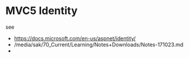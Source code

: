 # MVC5 Identity
see
- https://docs.microsoft.com/en-us/aspnet/identity/
- /media/sak/70_Current/Learning/Notes+Downloads/Notes-171023.md
- 
